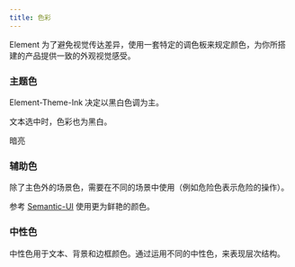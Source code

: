 ```yaml
---
title: 色彩
---
```



Element 为了避免视觉传达差异，使用一套特定的调色板来规定颜色，为你所搭建的产品提供一致的外观视觉感受。

### 主题色

Element-Theme-Ink 决定以黑白色调为主。

文本选中时，色彩也为黑白。

暗亮

<template>
<el-row>
  <el-col :span="6" :xs="{span: 12}">
    <div class="demo-color-box bg-dark">Dark<div class="value">#303133</div></div>
  </el-col>
  <el-col :span="6" :xs="{span: 12}">
    <div class="demo-color-box bg-light">Light<div class="value">#fafbfc</div></div>
  </el-col>
  <el-col :span="6" :xs="{span: 12}">
    <div class="demo-color-box bg-black">Black<div class="value">#000000</div></div>
  </el-col>
  <el-col :span="6" :xs="{span: 12}">
    <div class="demo-color-box bg-white">White<div class="value">#ffffff</div></div>
  </el-col>
</el-row>
</template>

### 辅助色

除了主色外的场景色，需要在不同的场景中使用（例如危险色表示危险的操作）。

参考 [Semantic-UI](https://semantic-ui.com) 使用更为鲜艳的颜色。

<template>
<el-row>
  <el-col :span="6" :xs="{span: 12}">
    <div class="demo-color-box bg-blue">Blue<div class="value">#0078E7</div></div>
  </el-col>
  <el-col :span="6" :xs="{span: 12}">
    <div class="demo-color-box bg-success">Success<div class="value">#21ba45</div></div>
  </el-col>
  <el-col :span="6" :xs="{span: 12}">
    <div class="demo-color-box bg-warning">Warning<div class="value">#f2711c</div></div>
  </el-col>
  <el-col :span="6" :xs="{span: 12}">
    <div class="demo-color-box bg-danger">Danger<div class="value">#db2828</div></div>
  </el-col>
  <el-col :span="6" :xs="{span: 12}">
    <div class="demo-color-box bg-info">Info<div class="value">#42B8DD</div></div>
  </el-col>
  <el-col :span="6" :xs="{span: 12}">
    <div class="demo-color-box bg-purple">Purple<div class="value">#8e71c1</div></div>
  </el-col>
  <el-col :span="6" :xs="{span: 12}">
    <div class="demo-color-box bg-gray">Gray<div class="value">#eeeeee</div></div>
  </el-col>
</el-row>
</template>

### 中性色

中性色用于文本、背景和边框颜色。通过运用不同的中性色，来表现层次结构。

<template>
<el-row>
  <el-col :span="12">
    <div class="demo-color-box-group">
      <div class="demo-color-box bg-text-primary">主要文字<div class="value">#303133</div></div>
      <div class="demo-color-box bg-text-regular">常规文字<div class="value">#606266</div></div>
      <div class="demo-color-box bg-text-secondary">次要文字<div class="value">#909399</div></div>
      <div class="demo-color-box bg-text-placeholder">占位文字<div class="value">#C0C4CC</div></div>
    </div>
  </el-col>
  <el-col :span="12">
    <div class="demo-color-box-group">
      <div class="demo-color-box bg-border-base">一级边框<div class="value">#DCDFE6</div></div>
      <div class="demo-color-box bg-border-light">二级边框<div class="value">#E4E7ED</div></div>
      <div class="demo-color-box bg-border-lighter">三级边框<div class="value">#EBEEF5</div></div>
      <div class="demo-color-box bg-border-extra-light">四级边框<div class="value">#F2F6FC</div></div>
    </div>
  </el-col>
</el-row>
</template>
